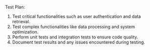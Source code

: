Test Plan:
1. Test critical functionalities such as user authentication and data retrieval.
2. Test complex functionalities like data processing and system optimization.
3. Perform unit tests and integration tests to ensure code quality.
4. Document test results and any issues encountered during testing.